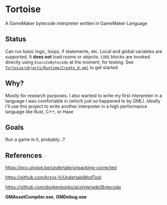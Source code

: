 # Tortoise
A GameMaker bytecode interpreter written in GameMaker Language

## Status
Can run basic logic, loops, if statements, etc. Local and global variables are supported. It **does not** load rooms or objects. `CODE` blocks are invoked directly using `ExecuteBytecode` at the moment, for testing. See [`Tortoise/objects/Runtime/Create_0.gml`](https://github.com/nommiin/Tortoise/blob/master/Tortoise/objects/Runtime/Create_0.gml) to get started

## Why?
Mostly for research purposes, I also wanted to write my first interpreter in a language I was comfortable in (which just so happened to by GML). Ideally I'll use this project to write another interpreter in a high performance language like Rust, C++, or Haxe 

## Goals
Run a game in it, probably...?

## References
https://pcy.ulyssis.be/undertale/unpacking-corrected

https://github.com/krzys-h/UndertaleModTool

https://github.com/donkeybonks/acolyte/wiki/Bytecode

**GMAssetCompiler.exe**, **GMDebug.exe**
